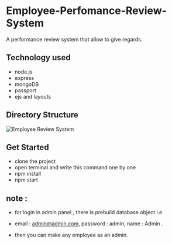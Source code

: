 # Employee-Perfomance-Review-System
A performance review system that allow to give regards.

## Technology used 
- node.js
- express
- mongoDB
- passport
- ejs and layouts

## Directory Structure
![Employee Review System](https://user-images.githubusercontent.com/89356818/153434719-02a6da13-3cd0-4662-b516-450a889956ee.jpeg)

## Get Started 
- clone the project
- open terminal and write this command one by one
- npm install
- npm start

## note :
- for login in admin panel , there is prebuild database object i.e 

- email : admin@admin.com,
  password : admin,
  name : Admin .

- then you can make any employee as an admin.
